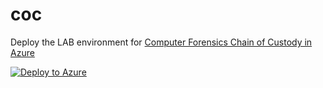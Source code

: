 # coc
Deploy the LAB environment for [Computer Forensics Chain of Custody in Azure](https://learn.microsoft.com/en-us/azure/architecture/example-scenario/forensics/)

[![Deploy to Azure](https://aka.ms/deploytoazurebutton)](https://portal.azure.com/#create/Microsoft.Template/uri/https%3A%2F%2Ffamascicoc.blob.core.windows.net%2Farmtemplate%2Fcoc-main.json)

